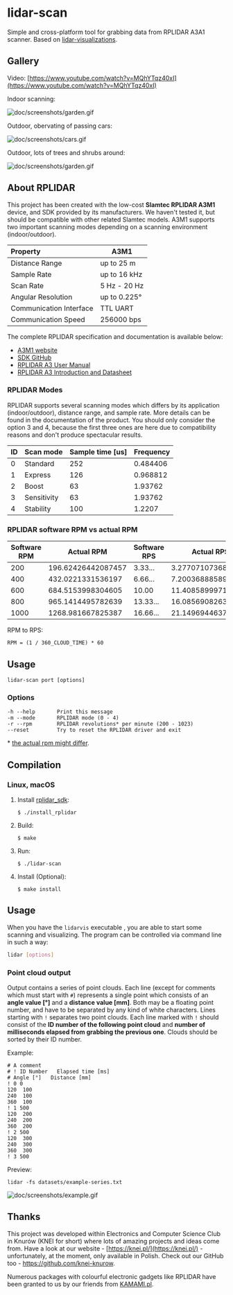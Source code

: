 # lidar-scan

Simple and cross-platform tool for grabbing data from RPLIDAR A3A1 scanner. Based on [lidar-visualizations](https://github.com/knei-knurow/lidar-visualizations).

## Gallery

Video: [https://www.youtube.com/watch?v=MQhYTqz40xI](https://www.youtube.com/watch?v=MQhYTqz40xI)

Indoor scanning:

![doc/screenshots/garden.gif](https://raw.githubusercontent.com/knei-knurow/lidar-visualizations/main/doc/screenshots/room.gif)

Outdoor, obervating of passing cars:

![doc/screenshots/cars.gif](https://raw.githubusercontent.com/knei-knurow/lidar-visualizations/main/doc/screenshots/cars.gif)

Outdoor, lots of trees and shrubs around:

![doc/screenshots/garden.gif](https://raw.githubusercontent.com/knei-knurow/lidar-visualizations/main/doc/screenshots/garden.gif)

## About RPLIDAR

This project has been created with the low-cost **Slamtec RPLIDAR A3M1** device, and SDK
provided by its manufacturers. We haven't tested it, but should be compatible with other
related Slamtec models. A3M1 supports two important scanning modes depending on a scanning
environment (indoor/outdoor).

| Property                | A3M1         |
| :---------------------- | ------------ |
| Distance Range          | up to 25 m   |
| Sample Rate             | up to 16 kHz |
| Scan Rate               | 5 Hz - 20 Hz |
| Angular Resolution      | up to 0.225° |
| Communication Interface | TTL UART     |
| Communication Speed     | 256000 bps   |

The complete RPLIDAR specification and documentation is available below:

- [A3M1 website](https://www.slamtec.com/en/Lidar/A3)
- [SDK GitHub](https://github.com/Slamtec/rplidar_sdk)
- [RPLIDAR A3 User Manual](https://download.kamami.pl/p573426-LM310_SLAMTEC_rplidarkit_usermanual_A3M1_v1.0_en.pdf)
- [RPLIDAR A3 Introduction and Datasheet](https://download.kamami.pl/p573426-LD310_SLAMTEC_rplidar_datasheet_A3M1_v1.3_en.pdf)

### RPLIDAR Modes

RPLIDAR supports several scanning modes which differs by its application (indoor/outdoor),
distance range, and sample rate. More details can be found in the documentation of the
product. You should only consider the option 3 and 4, because the first three ones are
here due to compatibility reasons and don't produce spectacular results.

| ID   | Scan mode        | Sample time [us] | Frequency |
| ---- | ---------------- | ---------------- | --------- |
| 0    | Standard         | 252              | 0.484406  |
| 1    | Express          | 126              | 0.968812  |
| 2    | Boost            | 63               | 1.93762   |
| 3    | Sensitivity      | 63               | 1.93762   |
| 4    | Stability        | 100              | 1.2207    |

### RPLIDAR software RPM vs actual RPM

| Software RPM | Actual RPM       | Software RPS | Actual RPS       | Error  |
| ------------ | ------------------ | ------------ | ------------------ | ------ |
| 200          | 196.62426442087457 | 3.33...      | 3.2770710736812427 | ~1.7%  |
| 400          | 432.0221331536197  | 6.66...      | 7.200368885893662  | ~8.0%  |
| 600          | 684.5153998304605  | 10.00        | 11.408589997174342 | ~14.0% |
| 800          | 965.1414495782639  | 13.33...     | 16.085690826304397 | ~20.6% |
| 1000         | 1268.981667825387  | 16.66...     | 21.14969446375645  | ~26.8% |

RPM to RPS:
```
RPM = (1 / 360_CLOUD_TIME) * 60
```

## Usage

`lidar-scan port [options]`

### Options

```
-h --help       Print this message
-m --mode       RPLIDAR mode (0 - 4)
-r --rpm        RPLIDAR revolutions* per minute (200 - 1023)
--reset         Try to reset the RPLIDAR driver and exit
```
\* [the actual rpm might differ](#rplidar-software-rpm-vs-actual-rpm).

## Compilation

### Linux, macOS

1. Install [rplidar_sdk](https://github.com/Slamtec/rplidar_sdk):

   `$ ./install_rplidar`

2. Build:

   `$ make`

3. Run:

   `$ ./lidar-scan`

4. Install (Optional):

   `$ make install`

## Usage

When you have the `lidarvis` executable , you are able to start some scanning and visualizing.
The program can be controlled via command line in such a way:

```sh
lidar [options]
```

### Point cloud output

Output contains a series of point clouds. Each line (except for comments which must start with `#`) represents a single point which consists of an **angle value [°]** and a **distance value [mm]**. Both may be a floating
point number, and have to be separated by any kind of white characters. Lines
starting with `!` separates two point clouds. Each line marked with `!` should consist
of the **ID number of the following point cloud** and **number of milliseconds elapsed from grabbing the previous one**. Clouds should be sorted by their ID number.

Example:

```
# A comment
# ! ID Number   Elapsed time [ms]
# Angle [°]   Distance [mm]
! 0 0
120  100
240  100
360  100
! 1 500
120  200
240  200
360  200
! 2 500
120  300
240  300
360  300
! 3 500
```

Preview:

```
lidar -fs datasets/example-series.txt
```

![doc/screenshots/example.gif](https://raw.githubusercontent.com/knei-knurow/lidar-visualizations/main/doc/screenshots/example-series.gif)

## Thanks

This project was developed within Electronics and Computer Science Club in Knurów
(KNEI for short) where lots of amazing projects and ideas come from. Have a look at
our website - [https://knei.pl/](https://knei.pl/) - unfortunately, at the moment,
only available in Polish. Check out our GitHub too - https://github.com/knei-knurow.

Numerous packages with colourful electronic gadgets like RPLIDAR have been granted to
us by our friends from [KAMAMI.pl](http://kamami.pl).
